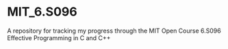 # MIT_6.S096


A repository for tracking my progress through the MIT Open Course 6.S096 Effective Programming in C and C++
